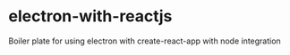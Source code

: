 # electron-with-reactjs
Boiler plate for using electron with create-react-app with node integration
